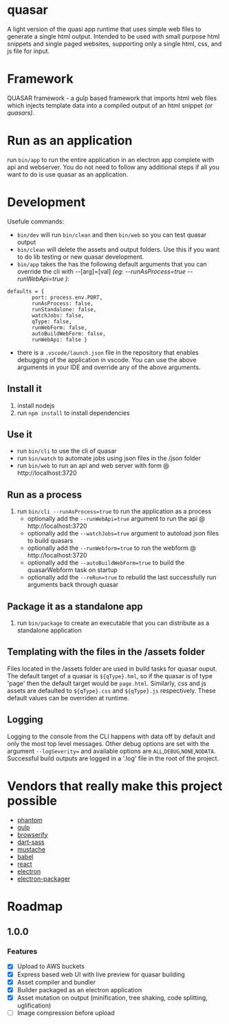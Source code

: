 # quasar
A light version of the quasi app runtime that uses simple web files to generate a single html output. Intended to be used with small purpose html snippets and single paged websites, supporting only a single html, css, and js file for input. 

# Framework
QUASAR framework - a gulp based framework that imports html web files which injects template data into a compiled output of an html snippet _(or quasars)_.

# Run as an application
run `bin/app` to run the entire application in an electron app complete with api and webserver. You do not need to follow any additional steps if all you want to do is use quasar as an application.

# Development
Usefule commands:
* `bin/dev` will run `bin/clean` and then `bin/web` so you can test quasar output
* `bin/clean` will delete the assets and output folders. Use this if you want to do lib testing or new quasar development.
* `bin/app` takes the has the following default arguments that you can override the cli with --[arg]=[val] _(eg: --runAsProcess=true --runWebApi=true )_:
```
defaults = {
		port: process.env.PORT,
		runAsProcess: false,
		runStandalone: false,
		watchJobs: false,
		qType: false,
		runWebForm: false,
		autoBuildWebForm: false,
		runWebApi: false }
```
* there is a `.vscode/launch.json` file in the repository that enables debugging of the application in vscode. You can use the above arguments in your IDE and override any of the above arguments.

## Install it
1. install nodejs
2. run `npm install` to install dependencies

## Use it
* run `bin/cli` to use the cli of quasar
* run `bin/watch` to automate jobs using json files in the /json folder
* run `bin/web` to run an api and web server with form @ http://localhost:3720

## Run as a process
1. run `bin/cli --runAsProcess=true` to run the application as a process
	* optionally add the `--runWebApi=true` argument to run the api @ http://localhost:3720
	* optionally add the `--watchJobs=true` argument to autoload json files to build quasars
	* optionally add the `--runWebform=true` to run the webform @ http://localhost:3720
	* optionally add the `--autoBuildWebForm=true` to build the quasarWebform task on startup
	* optionally add the `--reRun=true` to rebuild the last successfully run arguments back through quasar

## Package it as a standalone app
1. run `bin/package` to create an executable that you can distribute as a standalone application

## Templating with the files in the /assets folder
Files located in the /assets folder are used in build tasks for quasar ouput. The default target of a quasar is `${qType}.hml`, so if the quasar is of type 'page' then the default target would be `page.html`. Similarly, css and js assets are defaulted to `${qType}.css` and `${qType}.js` respectively. These default values can be overriden at runtime.

## Logging
Logging to the console from the CLI happens with data off by default and only the most top level messages. Other debug options are set with the argument `--logSeverity=` and available options are `ALL`,`DEBUG`,`NONE`,`NODATA`. Successful build outputs are logged in a '.log' file in the root of the project.

# Vendors that really make this project possible
* [phantom](https://github.com/amir20/phantomjs-node)
* [gulp](https://github.com/gulpjs/gulp)
* [browserify](https://github.com/browserify/browserify)
* [dart-sass](https://github.com/sass/dart-sass)
* [mustache](https://github.com/janl/mustache.js)
* [babel](https://github.com/babel/babel)
* [react](https://github.com/facebook/react)
* [electron](https://github.com/electron/electron)
* [electron-packager](https://github.com/electron-userland/electron-packager)
# Roadmap
## 1.0.0
### Features 
- [x] Upload to AWS buckets
- [x] Express based web UI with live preview for quasar building
- [x] Asset compiler and bundler
- [x] Builder packaged as an electron application
- [x] Asset mutation on output (minification, tree shaking, code splitting, uglification)
- [ ] Image compression before upload
